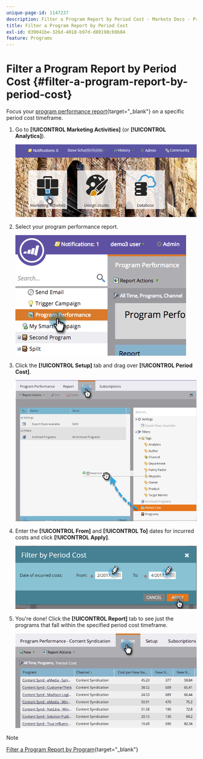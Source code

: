 ```yaml
---
unique-page-id: 1147237
description: Filter a Program Report by Period Cost - Marketo Docs - Product Documentation
title: Filter a Program Report by Period Cost
exl-id: 039041be-326d-4018-b97d-d80198cb9b84
feature: Programs
---
```

# Filter a Program Report by Period Cost {#filter-a-program-report-by-period-cost}

Focus your [program performance report](/help/marketo/product-docs/core-marketo-concepts/programs/program-performance-report/create-a-program-performance-report.md){target="_blank"} on a specific period cost timeframe.

1. Go to **[!UICONTROL Marketing Activities]** (or **[!UICONTROL Analytics]**).

   ![](assets/login-marketing-activities-1.png)

1. Select your program performance report.

   ![](assets/image2014-9-23-16-3a22-3a52.png)

1. Click the **[!UICONTROL Setup]** tab and drag over **[!UICONTROL Period Cost]**.

   ![](assets/lm-86194-1.png)

1. Enter the **[!UICONTROL From]** and **[!UICONTROL To]** dates for incurred costs and click **[!UICONTROL Apply]**.

   ![](assets/lm-86194-2a-hands.png)

1. You're done! Click the **[!UICONTROL Report]** tab to see just the programs that fall within the specified period cost timeframe.

   ![](assets/lm-86194-report-tab.png)

>[!NOTE]
>
>[Filter a Program Report by Program](/help/marketo/product-docs/core-marketo-concepts/programs/program-performance-report/filter-a-program-report-by-program.md){target="_blank"}
